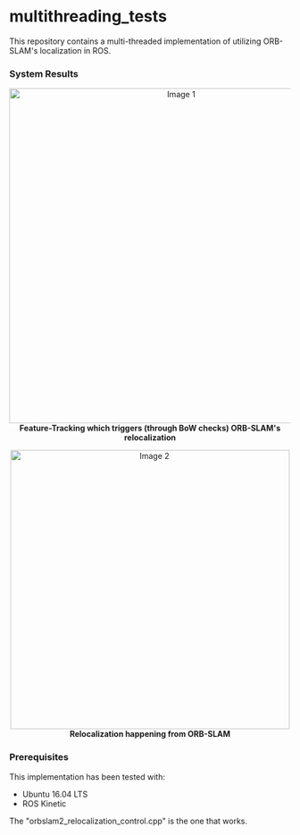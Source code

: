 # multithreading_tests
This repository contains a multi-threaded implementation of utilizing ORB-SLAM's localization in ROS.

### System Results

<p align="center">
  <img src="https://github.com/NekSfyris/orbslam_multithreading/blob/ORBSLAM_multithreading/results/feature_tracking.png" alt="Image 1"  title="Feature-Tracking which triggers ORB-SLAM's relocalization" width="600"/><br/>
  <b>Feature-Tracking which triggers (through BoW checks) ORB-SLAM's relocalization</b>
</p>

<p align="center">
  <img src="https://github.com/NekSfyris/orbslam_multithreading/blob/ORBSLAM_multithreading/results/ORBSLAM_relocalization.png" alt="Image 2"  title="Relocalization happening from ORB-SLAM" width="500"/><br/>
  <b>Relocalization happening from ORB-SLAM</b>
</p>



### Prerequisites
This implementation has been tested with: 
* Ubuntu 16.04 LTS
* ROS Kinetic


The "orbslam2_relocalization_control.cpp" is the one that works.
